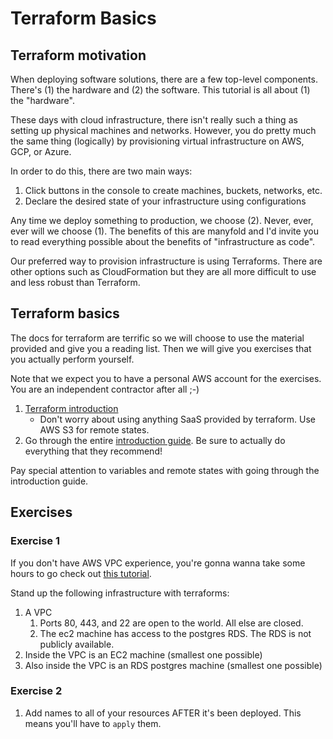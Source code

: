 # Terraform Basics
## Terraform motivation

When deploying software solutions, there are a few top-level components. There's (1) the hardware and (2) the software. This tutorial is all about (1) the "hardware".

These days with cloud infrastructure, there isn't really such a thing as setting up physical machines and networks. However, you do pretty much the same thing (logically) by provisioning virtual infrastructure on AWS, GCP, or Azure.

In order to do this, there are two main ways:

1. Click buttons in the console to create machines, buckets, networks, etc.
2. Declare the desired state of your infrastructure using configurations

Any time we deploy something to production, we choose (2). Never, ever, ever will we choose (1). The benefits of this are manyfold and I'd invite you to read everything possible about the benefits of "infrastructure as code".

Our preferred way to provision infrastructure is using Terraforms. There are other options such as CloudFormation but they are all more difficult to use and less robust than Terraform.

## Terraform basics

The docs for terraform are terrific so we will choose to use the material provided and give you a reading list. Then we will give you exercises that you actually perform yourself.

Note that we expect you to have a personal AWS account for the exercises. You are an independent contractor after all ;-)

1. [Terraform introduction](https://www.terraform.io/intro/index.html)
    - Don't worry about using anything SaaS provided by terraform. Use AWS S3 for remote states.
1. Go through the entire [introduction guide](https://learn.hashicorp.com/terraform/getting-started/intro). Be sure to actually do everything that they recommend!

Pay special attention to variables and remote states with going through the introduction guide.

## Exercises

### Exercise 1

If you don't have AWS VPC experience, you're gonna wanna take some hours to go check out [this tutorial](https://romandc.com/zappa-django-guide/aws_network_primer/).

Stand up the following infrastructure with terraforms:

1. A VPC
    1. Ports 80, 443, and 22 are open to the world. All else are closed.
    1. The ec2 machine has access to the postgres RDS. The RDS is not publicly available.
1. Inside the VPC is an EC2 machine (smallest one possible)
1. Also inside the VPC is an RDS postgres machine (smallest one possible)

### Exercise 2

1. Add names to all of your resources AFTER it's been deployed. This means you'll have to `apply` them.
